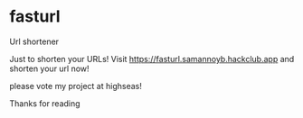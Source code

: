 # fasturl
Url shortener

Just to shorten your URLs!
Visit https://fasturl.samannoyb.hackclub.app and shorten your url now!

please vote my project at highseas!

Thanks for reading
